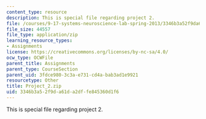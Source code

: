 ```yaml
---
content_type: resource
description: This is special file regarding project 2.
file: /courses/9-17-systems-neuroscience-lab-spring-2013/3346b3a52f9da61da2dffe845360d1f6_Project_2.zip
file_size: 44557
file_type: application/zip
learning_resource_types:
- Assignments
license: https://creativecommons.org/licenses/by-nc-sa/4.0/
ocw_type: OCWFile
parent_title: Assignments
parent_type: CourseSection
parent_uid: 3fdce980-3c3a-e731-cd4a-bab3ad1e9921
resourcetype: Other
title: Project_2.zip
uid: 3346b3a5-2f9d-a61d-a2df-fe845360d1f6
---
```

This is special file regarding project 2.